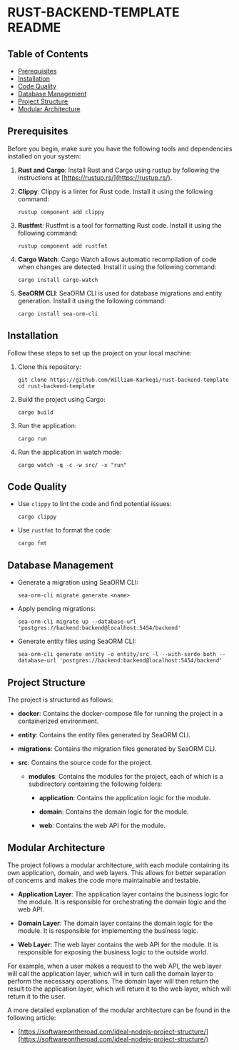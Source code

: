 # RUST-BACKEND-TEMPLATE README

## Table of Contents

- [Prerequisites](#prerequisites)
- [Installation](#installation)
- [Code Quality](#code-quality)
- [Database Management](#database-management)
- [Project Structure](#project-structure)
- [Modular Architecture](#modular-architecture)

## Prerequisites

Before you begin, make sure you have the following tools and dependencies installed on your system:

1. **Rust and Cargo**: Install Rust and Cargo using rustup by following the instructions
   at [https://rustup.rs/](https://rustup.rs/).

2. **Clippy**: Clippy is a linter for Rust code. Install it using the following command:

   ```
   rustup component add clippy
   ```

3. **Rustfmt**: Rustfmt is a tool for formatting Rust code. Install it using the following command:

   ```
   rustup component add rustfmt
   ```

4. **Cargo Watch**: Cargo Watch allows automatic recompilation of code when changes are detected. Install it using the
   following command:

   ```
   cargo install cargo-watch
   ```

5. **SeaORM CLI**: SeaORM CLI is used for database migrations and entity generation. Install it using the following
   command:

   ```
   cargo install sea-orm-cli
   ```

## Installation

Follow these steps to set up the project on your local machine:

1. Clone this repository:

   ```
   git clone https://github.com/William-Karkegi/rust-backend-template
   cd rust-backend-template
   ```

2. Build the project using Cargo:

   ```
   cargo build
   ```

3. Run the application:

   ```
   cargo run
   ```

4. Run the application in watch mode:
   ```
   cargo watch -q -c -w src/ -x "run"
   ```

## Code Quality

- Use `clippy` to lint the code and find potential issues:

  ```
  cargo clippy
  ```

- Use `rustfmt` to format the code:
  ```
  cargo fmt
  ```

## Database Management

- Generate a migration using SeaORM CLI:

  ```
  sea-orm-cli migrate generate <name>
  ```

- Apply pending migrations:

  ```
  sea-orm-cli migrate up --database-url 'postgres://backend:backend@localhost:5454/backend'
  ```

- Generate entity files using SeaORM CLI:
  ```
  sea-orm-cli generate entity -o entity/src -l --with-serde both --database-url 'postgres://backend:backend@localhost:5454/backend'
  ```

## Project Structure

The project is structured as follows:

- **docker**: Contains the docker-compose file for running the project in a containerized environment.

- **entity**: Contains the entity files generated by SeaORM CLI.

- **migrations**: Contains the migration files generated by SeaORM CLI.

- **src**: Contains the source code for the project.

  - **modules**: Contains the modules for the project, each of which is a subdirectory containing the following
    folders:

    - **application**: Contains the application logic for the module.

    - **domain**: Contains the domain logic for the module.

    - **web**: Contains the web API for the module.

## Modular Architecture

The project follows a modular architecture, with each module containing its own application, domain, and web layers.
This allows for better separation of concerns and makes the code more maintainable and testable.

- **Application Layer**: The application layer contains the business logic for the module. It is responsible for
  orchestrating the domain logic and the web API.

- **Domain Layer**: The domain layer contains the domain logic for the module. It is responsible for implementing the
  business logic.

- **Web Layer**: The web layer contains the web API for the module. It is responsible for exposing the business logic to
  the outside world.

For example, when a user makes a request to the web API, the web layer will call the application layer, which will in
turn call the domain layer to perform the necessary operations. The domain layer will then return the result to the
application layer, which will return it to the web layer, which will return it to the user.

A more detailed explanation of the modular architecture can be found in the following article:

- [https://softwareontheroad.com/ideal-nodejs-project-structure/](https://softwareontheroad.com/ideal-nodejs-project-structure/)
